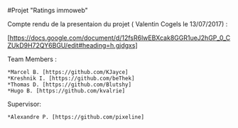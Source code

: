 #Projet "Ratings immoweb"

Compte rendu de la presentaion du projet ( Valentin Cogels le 13/07/2017) :

[https://docs.google.com/document/d/12fsR6lwEBXcak8GGR1ueJ2hGP_0_CZUkD9H72QY6BGU/edit#heading=h.gjdgxs]

Team Members : 


    *Marcel B. [https://github.com/KJayce]
    *Kreshnik I. [https://github.com/beThek]
    *Thomas D. [https://github.com/Blutshy]
    *Hugo B. [https://github.com/kvalrie]
    
    
Supervisor:

    *Alexandre P. [https://github.com/pixeline]
    
